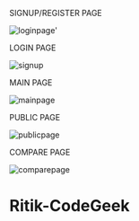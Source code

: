 SIGNUP/REGISTER PAGE

![loginpage'](https://user-images.githubusercontent.com/78636179/144750286-aa08ff95-2b46-45dc-bc0d-59a99e02b9be.JPG)

LOGIN PAGE

![signup](https://user-images.githubusercontent.com/78636179/144750308-42679236-070a-4a8e-ba0a-9d874e64a4bc.JPG)

MAIN PAGE

![mainpage](https://user-images.githubusercontent.com/78636179/144750322-6f9923af-f235-469f-9570-2ebf94539b37.JPG)

PUBLIC PAGE

![publicpage](https://user-images.githubusercontent.com/78636179/144750338-14de08c2-d574-425e-a422-3c9173d0db33.JPG)

COMPARE PAGE


![comparepage](https://user-images.githubusercontent.com/78636179/144750328-728e1108-5f60-4454-8cd0-da763fc8197e.JPG)
# Ritik-CodeGeek
